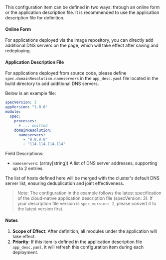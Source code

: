 This configuration item can be defined in two ways: through an online form or the application description file. It is recommended to use the application description file for definition.

#### Online Form

For applications deployed via the image repository, you can directly add additional DNS servers on the page, which will take effect after saving and redeploying.

#### Application Description File

For applications deployed from source code, please define `spec.domainResolution.nameservers` in the `app_desc.yaml` file located in the build directory to add additional DNS servers.

Below is an example file:
```yaml
specVersion: 3
appVersion: "1.0.0"
module:
  spec:
    processes:
      # ... omitted
    domainResolution:
      nameservers:
        - "8.8.8.8"
        - "114.114.114.114"
```

Field Descriptions:
- `nameservers`: (array[string]) A list of DNS server addresses, supporting up to 2 entries.

The list of hosts defined here will be merged with the cluster's default DNS server list, ensuring deduplication and joint effectiveness.

> Note: The configuration in the example follows the latest specification of the cloud-native application description file (specVersion: 3). If your description file version is `spec_version: 2`, please convert it to the latest version first.

#### Notes

1. **Scope of Effect**: After definition, all modules under the application will take effect.
2. **Priority**: If this item is defined in the application description file `app_desc.yaml`, it will refresh this configuration item during each deployment.